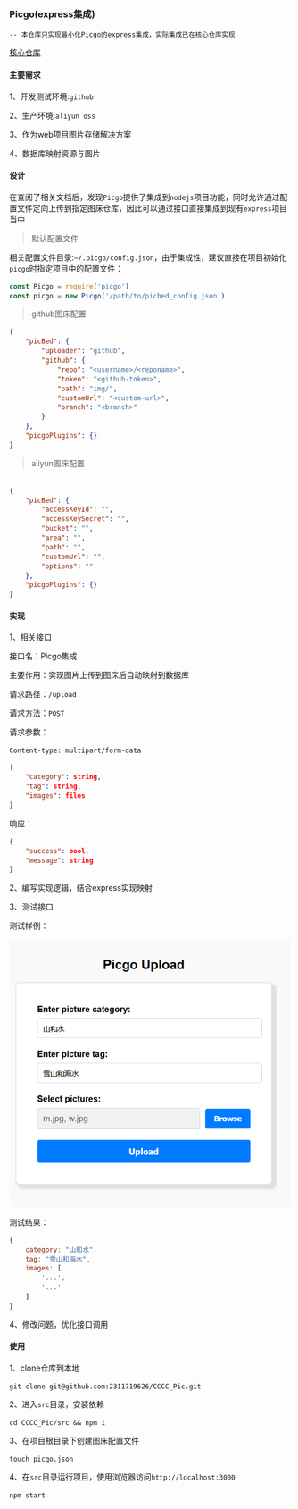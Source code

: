 ### Picgo(express集成)

    -- 本仓库只实现最小化Picgo的express集成，实际集成已在核心仓库实现

[核心仓库](https://github.com/2311719626/CCCC_Project)

#### 主要需求

1、开发测试环境:`github`

2、生产环境:`aliyun oss`

3、作为web项目图片存储解决方案

4、数据库映射资源与图片

#### 设计

在查阅了相关文档后，发现`Picgo`提供了集成到`nodejs`项目功能，同时允许通过配置文件定向上传到指定图床仓库，因此可以通过接口直接集成到现有`express`项目当中

> 默认配置文件

相关配置文件目录:`~/.picgo/config.json`，由于集成性，建议直接在项目初始化`picgo`时指定项目中的配置文件：

```javascript
const Picgo = require('picgo')
const picgo = new Picgo('/path/to/picbed_config.json')
```

> github图床配置

```json
{
    "picBed": {
        "uploader": "github",
        "github": {
            "repo": "<username>/<reponame>",
            "token": "<github-token>",
            "path": "img/",
            "customUrl": "<custom-url>",
            "branch": "<branch>"
        }
    },
    "picgoPlugins": {}
}
```

> aliyun图床配置

```json

{
    "picBed": {
        "accessKeyId": "",
        "accessKeySecret": "",
        "bucket": "",
        "area": "",
        "path": "",
        "customUrl": "",
        "options": ""
    },
    "picgoPlugins": {}
}
```

#### 实现

1、相关接口

接口名：Picgo集成

主要作用：实现图片上传到图床后自动映射到数据库

请求路径：`/upload`

请求方法：`POST`

请求参数：

`Content-type: multipart/form-data`

```json
{
    "category": string,
    "tag": string,
    "images": files
}
```

响应：

```json
{
    "success": bool,
    "message": string
}
```

2、编写实现逻辑，结合express实现映射

3、测试接口

测试样例：

![测试](./assets/picgo-upload-page.png)

测试结果：

```js
{
    category: "山和水",
    tag: "雪山和海水",
    images: [
        '...',
        '...'
    ]
}
```

4、修改问题，优化接口调用


#### 使用

1、clone仓库到本地

`git clone git@github.com:2311719626/CCCC_Pic.git`

2、进入`src`目录，安装依赖

`cd CCCC_Pic/src && npm i`

3、在项目根目录下创建图床配置文件

`touch picgo.json`

4、在`src`目录运行项目，使用浏览器访问`http://localhost:3000`

`npm start`